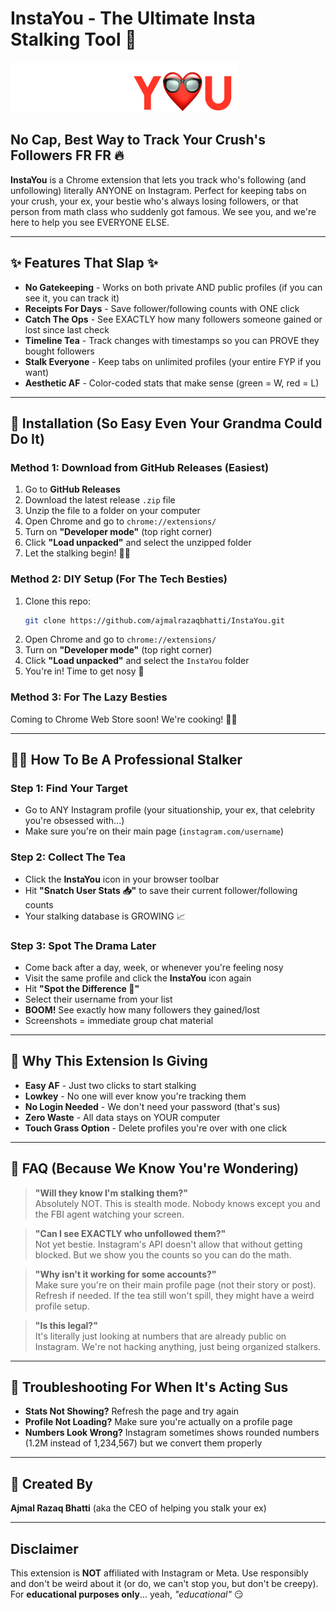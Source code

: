 # InstaYou - The Ultimate Insta Stalking Tool 👀

<img src="Extension/Public/logo.png" height="80px" alt="InstaYou Logo"/>

## No Cap, Best Way to Track Your Crush's Followers FR FR 🔥

**InstaYou** is a Chrome extension that lets you track who's following (and unfollowing) literally ANYONE on Instagram. Perfect for keeping tabs on your crush, your ex, your bestie who's always losing followers, or that person from math class who suddenly got famous. We see you, and we're here to help you see EVERYONE ELSE.

---

## ✨ Features That Slap ✨

- **No Gatekeeping** - Works on both private AND public profiles (if you can see it, you can track it)
- **Receipts For Days** - Save follower/following counts with ONE click
- **Catch The Ops** - See EXACTLY how many followers someone gained or lost since last check
- **Timeline Tea** - Track changes with timestamps so you can PROVE they bought followers
- **Stalk Everyone** - Keep tabs on unlimited profiles (your entire FYP if you want)
- **Aesthetic AF** - Color-coded stats that make sense (green = W, red = L)

---

## 📱 Installation (So Easy Even Your Grandma Could Do It)

### Method 1: Download from GitHub Releases (Easiest)
1. Go to **GitHub Releases**
2. Download the latest release `.zip` file
3. Unzip the file to a folder on your computer
4. Open Chrome and go to `chrome://extensions/`
5. Turn on **"Developer mode"** (top right corner)
6. Click **"Load unpacked"** and select the unzipped folder
7. Let the stalking begin! 🕵️‍♀️

### Method 2: DIY Setup (For The Tech Besties)
1. Clone this repo:  
   ```sh
   git clone https://github.com/ajmalrazaqbhatti/InstaYou.git
   ```
2. Open Chrome and go to `chrome://extensions/`
3. Turn on **"Developer mode"** (top right corner)
4. Click **"Load unpacked"** and select the `InstaYou` folder
5. You're in! Time to get nosy 👃

### Method 3: For The Lazy Besties
Coming to Chrome Web Store soon! We're cooking! 👨‍🍳

---

## 🕵️‍♀️ How To Be A Professional Stalker

### Step 1: Find Your Target
- Go to ANY Instagram profile (your situationship, your ex, that celebrity you're obsessed with...)
- Make sure you're on their main page (`instagram.com/username`)

### Step 2: Collect The Tea
- Click the **InstaYou** icon in your browser toolbar
- Hit **"Snatch User Stats 📥"** to save their current follower/following counts
- Your stalking database is GROWING 📈

### Step 3: Spot The Drama Later
- Come back after a day, week, or whenever you're feeling nosy
- Visit the same profile and click the **InstaYou** icon again
- Hit **"Spot the Difference 👀"**
- Select their username from your list
- **BOOM!** See exactly how many followers they gained/lost
- Screenshots = immediate group chat material

---

## 💯 Why This Extension Is Giving

- **Easy AF** - Just two clicks to start stalking
- **Lowkey** - No one will ever know you're tracking them
- **No Login Needed** - We don't need your password (that's sus)
- **Zero Waste** - All data stays on YOUR computer
- **Touch Grass Option** - Delete profiles you're over with one click

---

## 🤔 FAQ (Because We Know You're Wondering)

> **"Will they know I'm stalking them?"**  
> Absolutely NOT. This is stealth mode. Nobody knows except you and the FBI agent watching your screen.

> **"Can I see EXACTLY who unfollowed them?"**  
> Not yet bestie. Instagram's API doesn't allow that without getting blocked. But we show you the counts so you can do the math.

> **"Why isn't it working for some accounts?"**  
> Make sure you're on their main profile page (not their story or post). Refresh if needed. If the tea still won't spill, they might have a weird profile setup.

> **"Is this legal?"**  
> It's literally just looking at numbers that are already public on Instagram. We're not hacking anything, just being organized stalkers.

---

## 🚫 Troubleshooting For When It's Acting Sus

- **Stats Not Showing?** Refresh the page and try again
- **Profile Not Loading?** Make sure you're actually on a profile page
- **Numbers Look Wrong?** Instagram sometimes shows rounded numbers (1.2M instead of 1,234,567) but we convert them properly

---

## 👑 Created By

**Ajmal Razaq Bhatti** (aka the CEO of helping you stalk your ex)

---

## Disclaimer
This extension is **NOT** affiliated with Instagram or Meta. Use responsibly and don't be weird about it (or do, we can't stop you, but don't be creepy). For **educational purposes only**... yeah, *"educational"* 😏
